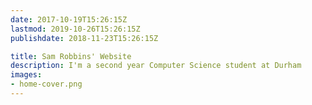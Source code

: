 ```yaml
---
date: 2017-10-19T15:26:15Z
lastmod: 2019-10-26T15:26:15Z
publishdate: 2018-11-23T15:26:15Z

title: Sam Robbins' Website
description: I'm a second year Computer Science student at Durham
images:
- home-cover.png
---
```


